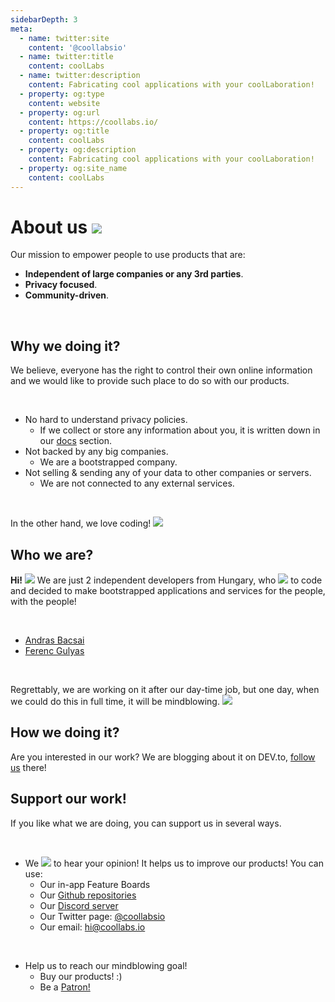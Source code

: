 ```yaml
---
sidebarDepth: 3
meta:
  - name: twitter:site
    content: '@coollabsio'
  - name: twitter:title
    content: coolLabs
  - name: twitter:description
    content: Fabricating cool applications with your coolLaboration!
  - property: og:type
    content: website
  - property: og:url
    content: https://coollabs.io/
  - property: og:title
    content: coolLabs
  - property: og:description
    content: Fabricating cool applications with your coolLaboration!
  - property: og:site_name
    content: coolLabs
---
```


# About us <img class="inline-flex w-10 h-10" src="/images/facts/about.svg">
 
Our mission to empower people to use products that are:

- __Independent of large companies or any 3rd parties__.
- __Privacy focused__.
- __Community-driven__.

<br/>


## Why we doing it?
We believe, everyone has the right to control their own online information and we would like to provide such place to do so with our products.

<br/>

- No hard to understand privacy policies.
  - If we collect or store any information about you, it is written down in our [docs](/docs/) section.
- Not backed by any big companies.
  - We are a bootstrapped company.
- Not selling & sending any of your data to other companies or servers.
  - We are not connected to any external services.

<br/>


In the other hand, we love coding! <img class="inline-flex w-5 h-5" src="/images/facts/fire.svg">

## Who we are?

__Hi!__ <img class="inline-flex w-5 h-5" src="/images/facts/wave.svg"> We are just 2 independent developers from Hungary, who <img class="inline-flex w-5 h-5" src="/images/facts/heart.svg"> to code and decided to make bootstrapped applications and services for the people, with the people!

<br/>

- [Andras Bacsai](https://dev.to/andrasbacsai)
- [Ferenc Gulyas](https://dev.to/gulyaasferenc)

<br/>

Regrettably, we are working on it after our day-time job, but one day, when we could do this in full time, it will be mindblowing. <img class="inline-flex w-5 h-5" src="/images/facts/rocket.svg">

## How we doing it?
Are you interested in our work? We are blogging about it on DEV.to, [follow us](https://dev.to/coollabsio) there!

## Support our work!
If you like what we are doing, you can support us in several ways.

<br/>

-  We <img class="inline-flex w-5 h-5" src="/images/facts/heart.svg"> to hear your opinion! It helps us to improve our products! You can use:
    - Our in-app Feature Boards 
    - Our [Github repositories](https://github.com/coollabsio)
    - Our [Discord server](https://discord.gg/bvS3WhR)
    - Our Twitter page: [@coollabsio](https://twitter.com/coollabsio)
    - Our email: <a href="mailto:hi@coollabs.io">hi@coollabs.io</a>
  
<br/>  
    
-  Help us to reach our mindblowing goal!
    - Buy our products! :)
    - Be a [Patron!](https://www.patreon.com/coollabsio)
